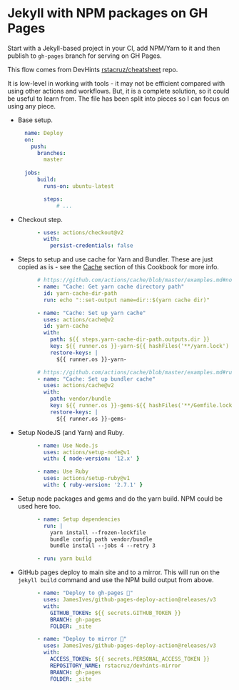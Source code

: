 # Jekyll with NPM packages on GH Pages

Start with a Jekyll-based project in your CI, add NPM/Yarn to it and then publish to `gh-pages` branch for serving on GH Pages.

This flow comes from DevHints [rstacruz/cheatsheet](https://github.com/rstacruz/cheatsheets) repo.

It is low-level in working with tools - it may not be efficient compared with using other actions and workflows. But, it is a complete solution, so it could be useful to learn from. The file has been split into pieces so I can focus on using any piece.

- Base setup.
    ```yaml
      name: Deploy
      on: 
        push:
          branches:
            master
      
      jobs:
          build:
            runs-on: ubuntu-latest

            steps:
                # ...
    ```
- Checkout step.
    ```yaml
          - uses: actions/checkout@v2
            with:
              persist-credentials: false
    ```
- Steps to setup and use cache for Yarn and Bundler. These are just copied as is - see the [Cache](/recipes/ci-cd/github-actions/workflows/cache.md) section of this Cookbook for more info.
    ```yaml
          # https://github.com/actions/cache/blob/master/examples.md#node---yarn
          - name: "Cache: Get yarn cache directory path"
            id: yarn-cache-dir-path
            run: echo "::set-output name=dir::$(yarn cache dir)"

          - name: "Cache: Set up yarn cache"
            uses: actions/cache@v2
            id: yarn-cache
            with:
              path: ${{ steps.yarn-cache-dir-path.outputs.dir }}
              key: ${{ runner.os }}-yarn-${{ hashFiles('**/yarn.lock') }}
              restore-keys: |
                ${{ runner.os }}-yarn-

          # https://github.com/actions/cache/blob/master/examples.md#ruby---bundler
          - name: "Cache: Set up bundler cache"
            uses: actions/cache@v2
            with:
              path: vendor/bundle
              key: ${{ runner.os }}-gems-${{ hashFiles('**/Gemfile.lock') }}
              restore-keys: |
                ${{ runner.os }}-gems-
    ```
- Setup NodeJS (and Yarn) and Ruby.
    ```yaml
          - name: Use Node.js
            uses: actions/setup-node@v1
            with: { node-version: '12.x' }

          - name: Use Ruby
            uses: actions/setup-ruby@v1
            with: { ruby-version: '2.7.1' }
    ```
- Setup node packages and gems and do the yarn build. NPM could be used here too.
    ```yaml
          - name: Setup dependencies
            run: |
              yarn install --frozen-lockfile
              bundle config path vendor/bundle
              bundle install --jobs 4 --retry 3

          - run: yarn build
    ```
- GitHub pages deploy to main site and to a mirror. This will run on the `jekyll build` command and use the NPM build output from above.
    ```yaml
          - name: "Deploy to gh-pages 🚀"
            uses: JamesIves/github-pages-deploy-action@releases/v3
            with:
              GITHUB_TOKEN: ${{ secrets.GITHUB_TOKEN }}
              BRANCH: gh-pages
              FOLDER: _site

          - name: "Deploy to mirror 🚀"
            uses: JamesIves/github-pages-deploy-action@releases/v3
            with:
              ACCESS_TOKEN: ${{ secrets.PERSONAL_ACCESS_TOKEN }}
              REPOSITORY_NAME: rstacruz/devhints-mirror
              BRANCH: gh-pages
              FOLDER: _site
    ```
